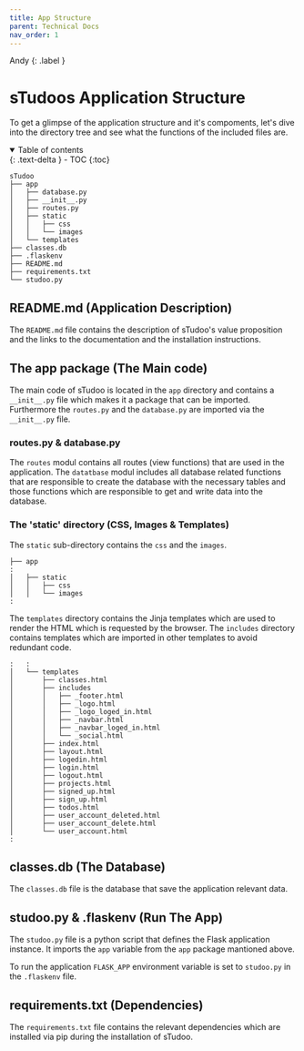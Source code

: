 ```yaml
---
title: App Structure
parent: Technical Docs
nav_order: 1
---
```


Andy
{: .label }

# sTudoos Application Structure

To get a glimpse of the application structure and it's compoments, let's dive into the directory tree and see what the functions of the included files are.

<details open markdown="block">
  <summary>
    Table of contents
  </summary>
  {: .text-delta }
- TOC
{:toc}
</details>

```
sTudoo
├── app
│   ├── database.py
│   ├── __init__.py
│   ├── routes.py
│   ├── static
│   │   ├── css
│   │   └── images
│   └── templates
├── classes.db
├── .flaskenv
├── README.md
├── requirements.txt
└── studoo.py
```

## README.md (Application Description)

The `README.md` file contains the description of sTudoo's value proposition and the links to the documentation and the installation instructions.

## The app package (The Main code)

The main code of sTudoo is located in the `app` directory and contains a `__init__.py` file which makes it a package that can be imported. Furthermore the `routes.py` and the `database.py` are imported via the `__init__.py` file.

### routes.py & database.py
The `routes` modul contains all routes (view functions) that are used in the application. The `datatbase` modul includes all database related functions that are responsible to create the database with the necessary tables and those functions which are responsible to get and write data into the database.

### The 'static' directory (CSS, Images & Templates)

The `static` sub-directory contains the `css` and the `images`.

```
├── app
:
│   ├── static
│   │   ├── css
│   │   └── images
:
```
The `templates` directory contains the Jinja templates which are used to render the HTML which is requested by the browser. The `includes` directory contains templates which are imported in other templates to avoid redundant code.
```
:   :
│   └── templates
│       ├── classes.html
│       ├── includes
│       │   ├── _footer.html
│       │   ├── _logo.html
│       │   ├── _logo_loged_in.html
│       │   ├── _navbar.html
│       │   ├── _navbar_loged_in.html
│       │   └── _social.html
│       ├── index.html
│       ├── layout.html
│       ├── logedin.html
│       ├── login.html
│       ├── logout.html
│       ├── projects.html
│       ├── signed_up.html
│       ├── sign_up.html
│       ├── todos.html
│       ├── user_account_deleted.html
│       ├── user_account_delete.html
│       └── user_account.html
:
```
## classes.db (The Database)
The `classes.db` file is the database that save the application relevant data.

## studoo.py & .flaskenv (Run The App)
The `studoo.py` file is a python script that defines the Flask application instance. It imports the `app` variable from the `app` package mantioned above.

To run the application `FLASK_APP` environment variable is set to `studoo.py` in the `.flaskenv` file.

## requirements.txt (Dependencies)
The `requirements.txt` file contains the relevant dependencies which are installed via pip during the installation of sTudoo.